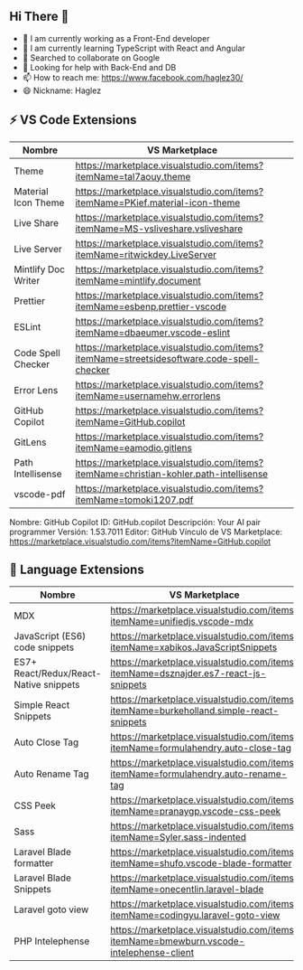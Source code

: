 ## Hi There 👋

- 🔭 I am currently working as a Front-End developer
- 🌱 I am currently learning TypeScript with React and Angular
- 👯 Searched to collaborate on Google
- 🤔 Looking for help with Back-End and DB
- 📫 How to reach me: https://www.facebook.com/haglez30/
- 😄 Nickname: Haglez

## ⚡ VS Code Extensions

| Nombre              | VS Marketplace                                                                            |
| ------------------- | ----------------------------------------------------------------------------------------- |
| Theme               | https://marketplace.visualstudio.com/items?itemName=tal7aouy.theme                        |
| Material Icon Theme | https://marketplace.visualstudio.com/items?itemName=PKief.material-icon-theme             |
| Live Share          | https://marketplace.visualstudio.com/items?itemName=MS-vsliveshare.vsliveshare            |
| Live Server         | https://marketplace.visualstudio.com/items?itemName=ritwickdey.LiveServer                 |
| Mintlify Doc Writer | https://marketplace.visualstudio.com/items?itemName=mintlify.document                     |
| Prettier            | https://marketplace.visualstudio.com/items?itemName=esbenp.prettier-vscode                |
| ESLint              | https://marketplace.visualstudio.com/items?itemName=dbaeumer.vscode-eslint                |
| Code Spell Checker  | https://marketplace.visualstudio.com/items?itemName=streetsidesoftware.code-spell-checker |
| Error Lens          | https://marketplace.visualstudio.com/items?itemName=usernamehw.errorlens                  |
| GitHub Copilot      | https://marketplace.visualstudio.com/items?itemName=GitHub.copilot                        |
| GitLens             | https://marketplace.visualstudio.com/items?itemName=eamodio.gitlens                       |
| Path Intellisense   | https://marketplace.visualstudio.com/items?itemName=christian-kohler.path-intellisense    |
| vscode-pdf          | https://marketplace.visualstudio.com/items?itemName=tomoki1207.pdf                        |

Nombre: GitHub Copilot
ID: GitHub.copilot
Descripción: Your AI pair programmer
Versión: 1.53.7011
Editor: GitHub
Vínculo de VS Marketplace: https://marketplace.visualstudio.com/items?itemName=GitHub.copilot

## 👅 Language Extensions

| Nombre                                 | VS Marketplace                                                                          |
| -------------------------------------- | --------------------------------------------------------------------------------------- |
| MDX                                    | https://marketplace.visualstudio.com/items?itemName=unifiedjs.vscode-mdx                |
| JavaScript (ES6) code snippets         | https://marketplace.visualstudio.com/items?itemName=xabikos.JavaScriptSnippets          |
| ES7+ React/Redux/React-Native snippets | https://marketplace.visualstudio.com/items?itemName=dsznajder.es7-react-js-snippets     |
| Simple React Snippets                  | https://marketplace.visualstudio.com/items?itemName=burkeholland.simple-react-snippets  |
| Auto Close Tag                         | https://marketplace.visualstudio.com/items?itemName=formulahendry.auto-close-tag        |
| Auto Rename Tag                        | https://marketplace.visualstudio.com/items?itemName=formulahendry.auto-rename-tag       |
| CSS Peek                               | https://marketplace.visualstudio.com/items?itemName=pranaygp.vscode-css-peek            |
| Sass                                   | https://marketplace.visualstudio.com/items?itemName=Syler.sass-indented                 |
| Laravel Blade formatter                | https://marketplace.visualstudio.com/items?itemName=shufo.vscode-blade-formatter        |
| Laravel Blade Snippets                 | https://marketplace.visualstudio.com/items?itemName=onecentlin.laravel-blade            |
| Laravel goto view                      | https://marketplace.visualstudio.com/items?itemName=codingyu.laravel-goto-view          |
| PHP Intelephense                       | https://marketplace.visualstudio.com/items?itemName=bmewburn.vscode-intelephense-client |
